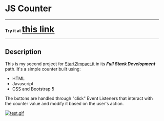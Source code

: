 # JS Counter
___
 __Try it at <span style="text-decoration: underline; font-size: 2em;">[this link](https://antonio-riccelli.github.io/js-counter/)__ </span>
___
## Description

This is my second project for <span style="text-decoration: underline">[Start2Impact.it](https://www.start2impact.it/)</span> in its *__Full Stack Development__* path.
It's a simple counter built using: 

* HTML
* Javascript 
* CSS and Bootstrap 5

The buttons are handled through "click" Event Listeners that interact with the counter value and modify it based on the user's action.

[![test.gif](https://i.postimg.cc/nrx5ksTs/test.gif)](https://postimg.cc/ftHBWRGZ)




